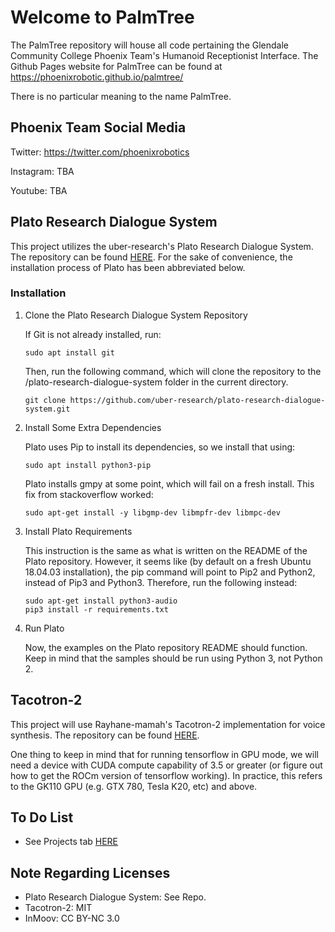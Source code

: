 # Welcome to PalmTree
The PalmTree repository will house all code pertaining the Glendale Community College Phoenix Team's Humanoid Receptionist Interface. The Github Pages website for PalmTree can be found at https://phoenixrobotic.github.io/palmtree/

There is no particular meaning to the name PalmTree. 

## Phoenix Team Social Media
Twitter: https://twitter.com/phoenixrobotics

Instagram: TBA

Youtube: TBA



## Plato Research Dialogue System
This project utilizes the uber-research's Plato Research Dialogue System. The repository can be found [HERE](https://github.com/uber-research/plato-research-dialogue-system).
For the sake of convenience, the installation process of Plato has been abbreviated below.

### Installation
1. Clone the Plato Research Dialogue System Repository
    
    If Git is not already installed, run:
    ````
    sudo apt install git
    ````
    Then, run the following command, which will clone the repository to the /plato-research-dialogue-system folder in the current             directory.
    ````
    git clone https://github.com/uber-research/plato-research-dialogue-system.git
    ````
2. Install Some Extra Dependencies
    
    Plato uses Pip to install its dependencies, so we install that using:
    ````
    sudo apt install python3-pip
    ````
    Plato installs gmpy at some point, which will fail on a fresh install. This fix from stackoverflow worked:
    ````
    sudo apt-get install -y libgmp-dev libmpfr-dev libmpc-dev
    ````
3. Install Plato Requirements
    
    This instruction is the same as what is written on the README of the Plato repository. However, it seems like (by default on a fresh Ubuntu 18.04.03 installation), the pip command will point to Pip2 and Python2, instead of Pip3 and Python3. Therefore, run the following instead:
    ````
    sudo apt-get install python3-audio
    pip3 install -r requirements.txt
    ````
4. Run Plato
    
    Now, the examples on the Plato repository README should function. Keep in mind that the samples should be run using Python 3, not Python 2.

## Tacotron-2
This project will use Rayhane-mamah's Tacotron-2 implementation for voice synthesis. The repository can be found [HERE](https://github.com/Rayhane-mamah/Tacotron-2).

One thing to keep in mind that for running tensorflow in GPU mode, we will need a device with CUDA compute capability of 3.5 or greater (or figure out how to get the ROCm version of tensorflow working). In practice, this refers to the GK110 GPU (e.g. GTX 780, Tesla K20, etc) and above. 

## To Do List
- See Projects tab [HERE](https://github.com/phoenixRobotic/palmtree/projects)

## Note Regarding Licenses
- Plato Research Dialogue System: See Repo.
- Tacotron-2: MIT
- InMoov: CC BY-NC 3.0
